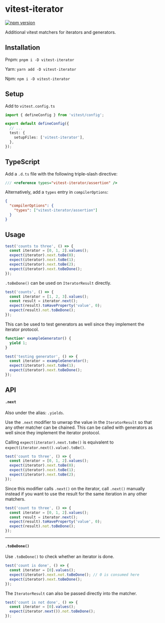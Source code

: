 # vitest-iterator

[![npm version](https://badge.fury.io/js/vitest-iterator.svg)](https://badge.fury.io/js/vitest-iterator)

Additional vitest matchers for iterators and generators.

## Installation

Pnpm:
`pnpm i -D vitest-iterator`

Yarn:
`yarn add -D vitest-iterator`

Npm:
`npm i -D vitest-iterator`

## Setup

Add to `vitest.config.ts`

```typescript
import { defineConfig } from 'vitest/config';

export default defineConfig({
  // ...
  test: {
    setupFiles: ['vitest-iterator'],
  },
});
```

## TypeScript

Add a `.d.ts` file with the following triple-slash directive:

```typescript
/// <reference types="vitest-iterator/assertion" />
```

Alternatively, add a `types` entry in `compilerOptions`:

```json
{
  "compilerOptions": {
    "types": ["vitest-iterator/assertion"]
  }
}
```

## Usage

```typescript
test('counts to three', () => {
  const iterator = [0, 1, 2].values();
  expect(iterator).next.toBe(0);
  expect(iterator).next.toBe(1);
  expect(iterator).next.toBe(2);
  expect(iterator).next.toBeDone();
});
```

`.toBeDone()` can be used on `IteratorResult` directly.

```typescript
test('counts', () => {
  const iterator = [1, 2, 3].values();
  const result = iterator.next();
  expect(result).toHaveProperty('value', 0);
  expect(result).not.toBeDone();
});
```

This can be used to test generators as well since they implement the iterator protocol.

```typescript
function* exampleGenerator() {
  yield 1;
}

test('testing generator', () => {
  const iterator = exampleGenerator();
  expect(iterator).next.toBe(1);
  expect(iterator).next.toBeDone();
});
```

## API

#### `.next`

Also under the alias: `.yields`.

Use the `.next` modifier to unwrap the value in the `IteratorResult` so that any other matcher can be chained. This can be called with generators as well since they implement the iterator protocol.

Calling `expect(iterator).next.toBe()` is equivalent to `expect(iterator.next().value).toBe()`.

```typescript
test('count to three', () => {
  const iterator = [0, 1, 2].values();
  expect(iterator).next.toBe(0);
  expect(iterator).next.toBe(1);
  expect(iterator).next.toBe(2);
});
```

Since this modifier calls `.next()` on the iterator, call `.next()` manually instead if you want to use the result for the same iteration in any other matchers.

```typescript
test('count to three', () => {
  const iterator = [0, 1, 2].values();
  const result = iterator.next();
  expect(result).toHaveProperty('value', 0);
  expect(result).not.toBeDone();
});
```

---

#### `.toBeDone()`

Use `.toBeDone()` to check whether an iterator is done.

```typescript
test('count is done', () => {
  const iterator = [0].values();
  expect(iterator).next.not.toBeDone(); // 0 is consumed here
  expect(iterator).next.toBeDone();
});
```

The `IteratorResult` can also be passed directly into the matcher.

```typescript
test('count is not done', () => {
  const iterator = [0].values();
  expect(iterator.next()).not.toBeDone();
});
```
